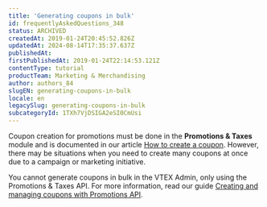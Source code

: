 ```yaml
---
title: 'Generating coupons in bulk'
id: frequentlyAskedQuestions_348
status: ARCHIVED
createdAt: 2019-01-24T20:45:52.826Z
updatedAt: 2024-08-14T17:35:37.637Z
publishedAt: 
firstPublishedAt: 2019-01-24T22:14:53.121Z
contentType: tutorial
productTeam: Marketing & Merchandising
author: authors_84
slugEN: generating-coupons-in-bulk
locale: en
legacySlug: generating-coupons-in-bulk
subcategoryId: 1TXh7VjDSIGA2eSI0CmUsi
---
```


Coupon creation for promotions must be done in the **Promotions & Taxes** module and is documented in our article [How to create a coupon](https://help.vtex.com/en/tutorial/creating-a-coupon--tutorials_319). However, there may be situations when you need to create many coupons at once due to a campaign or marketing initiative.

You cannot generate coupons in bulk in the VTEX Admin, only using the Promotions & Taxes API. For more information, read our guide [Creating and managing coupons with Promotions API](https://developers.vtex.com/vtex-developer-docs/docs/creating-and-managing-coupons-with-promotions-api).
